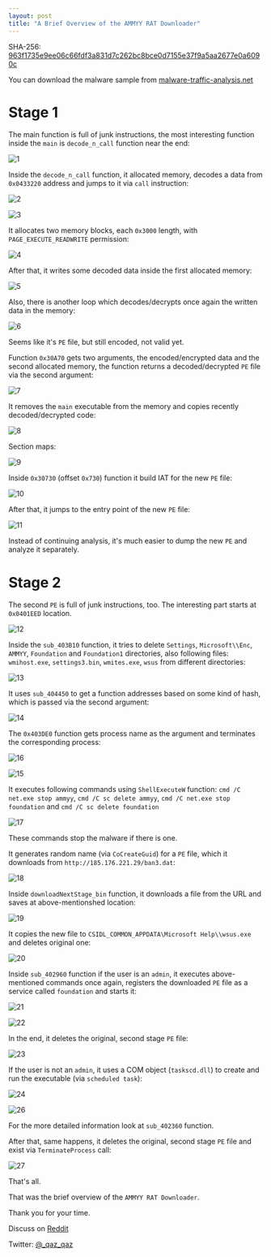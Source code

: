 ```yaml
---
layout: post
title: "A Brief Overview of the AMMYY RAT Downloader"
---
```


SHA-256: [963f1735e9ee06c66fdf3a831d7c262bc8bce0d7155e37f9a5aa2677e0a6090c](https://www.virustotal.com/#/file/963f1735e9ee06c66fdf3a831d7c262bc8bce0d7155e37f9a5aa2677e0a6090c/detection)

You can download the malware sample from [malware-traffic-analysis.net](https://malware-traffic-analysis.net/2018/05/25/index.html)

# Stage 1

The main function is full of junk instructions, the most interesting function inside the `main` is `decode_n_call` function near the end:

![1](https://user-images.githubusercontent.com/16405698/41530771-b5f3355c-72e0-11e8-89cd-9c0aab2483ef.PNG)

Inside the `decode_n_call` function, it allocated memory, decodes a data from `0x0433220` address and jumps to it via `call` instruction:

![2](https://user-images.githubusercontent.com/16405698/41530774-b64df87a-72e0-11e8-91d0-18ec0ab2f738.png)

![3](https://user-images.githubusercontent.com/16405698/41530896-193847ce-72e1-11e8-9686-68e347e5f64b.gif)

It allocates two memory blocks, each `0x3000` length, with `PAGE_EXECUTE_READWRITE` permission:

![4](https://user-images.githubusercontent.com/16405698/41530775-b6a7125c-72e0-11e8-9cd0-a44e2a24fa7b.PNG)

After that, it writes some decoded data inside the first allocated memory:

![5](https://user-images.githubusercontent.com/16405698/41530897-1ad00f90-72e1-11e8-9e07-531578b07dab.gif)

Also, there is another loop which decodes/decrypts once again the written data in the memory:

![6](https://user-images.githubusercontent.com/16405698/41530899-1b1fe222-72e1-11e8-9ab7-2234be8770db.gif)

Seems like it's `PE` file, but still encoded, not valid yet.

Function `0x30A70` gets two arguments, the encoded/encrypted data and the second allocated memory, the function returns a decoded/decrypted `PE` file via the second argument:

![7](https://user-images.githubusercontent.com/16405698/41530900-1b51cad0-72e1-11e8-8976-c739e2efd79c.gif)

It removes the `main` executable from the memory and copies recently decoded/decrypted code:

![8](https://user-images.githubusercontent.com/16405698/41530901-1b87c16c-72e1-11e8-8b44-dfb94bc5ac92.gif)

Section maps:

![9](https://user-images.githubusercontent.com/16405698/41530776-b6fe3780-72e0-11e8-95ff-da62d118d39f.PNG)

Inside `0x30730` (offset `0x730`) function it build IAT for the new `PE` file:

![10](https://user-images.githubusercontent.com/16405698/41530777-b7606ef0-72e0-11e8-8da5-6f3c312b1957.PNG)

After that, it jumps to the entry point of the new `PE` file:

![11](https://user-images.githubusercontent.com/16405698/41530902-1bb8683a-72e1-11e8-9575-7fe85e4c24e9.gif)

Instead of continuing analysis, it's much easier to dump the new `PE` and analyze it separately.

# Stage 2

The second `PE` is full of junk instructions, too.
The interesting part starts at `0x0401EED` location.

![12](https://user-images.githubusercontent.com/16405698/41530778-b7da7c86-72e0-11e8-8b62-51a2e1239ef3.PNG)

Inside the `sub_403B10` function, it tries to delete `Settings`, `Microsoft\\Enc`, `AMMYY`, `Foundation` and `Foundation1` directories, also following files: `wmihost.exe`, `settings3.bin`, `wmites.exe`, `wsus` from different directories:

![13](https://user-images.githubusercontent.com/16405698/41530779-b817fbec-72e0-11e8-84d8-fc3deb3dc8d4.PNG)

It uses `sub_404450` to get a function addresses based on some kind of hash, which is passed via the second argument:

![14](https://user-images.githubusercontent.com/16405698/41530905-1c74c7b4-72e1-11e8-84f8-6472feec9e20.gif)

The `0x403DE0` function gets process name as the argument and terminates the corresponding process:

![16](https://user-images.githubusercontent.com/16405698/41530782-b8827dd2-72e0-11e8-8677-24527f518f48.PNG)

![15](https://user-images.githubusercontent.com/16405698/41530780-b84cfe32-72e0-11e8-91a9-124f56af1b4c.PNG)

It executes following commands using `ShellExecuteW` function: `cmd /C net.exe stop ammyy`, `cmd /C sc delete ammyy`, `cmd /C net.exe stop foundation` and `cmd /C sc delete foundation`

![17](https://user-images.githubusercontent.com/16405698/41530746-aefa3dfe-72e0-11e8-89e0-8ff3b98779f5.PNG)

These commands stop the malware if there is one.

It generates random name (via `CoCreateGuid`) for a `PE` file, which it downloads from `http://185.176.221.29/ban3.dat`:

![18](https://user-images.githubusercontent.com/16405698/41530747-af2eccae-72e0-11e8-95b6-546ee3079c54.PNG)

Inside `downloadNextStage_bin` function, it downloads a file from the URL and saves at above-mentionshed location:

![19](https://user-images.githubusercontent.com/16405698/41530748-af9deb2a-72e0-11e8-82ad-d85f2d59048e.PNG)

It copies the new file to `CSIDL_COMMON_APPDATA\Microsoft Help\\wsus.exe` and deletes original one:

![20](https://user-images.githubusercontent.com/16405698/41530750-afd00434-72e0-11e8-8833-8703c0592eb0.PNG)

Inside `sub_402960` function if the user is an `admin`,  it executes above-mentioned commands once again, registers the downloaded `PE` file as a service called `foundation` and starts it:

![21](https://user-images.githubusercontent.com/16405698/41530754-b1266bc0-72e0-11e8-991a-1ac7fc8b1112.PNG)

![22](https://user-images.githubusercontent.com/16405698/41530757-b226786c-72e0-11e8-8929-17fad5a4ba20.PNG)

In the end, it deletes the original, second stage `PE` file:

![23](https://user-images.githubusercontent.com/16405698/41530760-b3025ce2-72e0-11e8-99fb-d0cbfe8288ed.PNG)

If the user is not an `admin`, it uses a COM object (`taskscd.dll`) to create and run the executable (via `scheduled task`):

![24](https://user-images.githubusercontent.com/16405698/41530762-b3e55c0e-72e0-11e8-8ec5-166d2e0a500c.PNG)

![26](https://user-images.githubusercontent.com/16405698/41530764-b44410aa-72e0-11e8-9053-9c872bf18eef.PNG)

For the more detailed information look at `sub_402360` function.

After that, same happens, it deletes the original, second stage `PE` file and exist via `TerminateProcess` call:

![27](https://user-images.githubusercontent.com/16405698/41530767-b4a199be-72e0-11e8-8dda-d436aec9cd9f.PNG)

That's all.

That was the brief overview of the `AMMYY RAT Downloader`.

Thank you for your time.

Discuss on [Reddit](https://www.reddit.com/r/ReverseEngineering/comments/8ryy2u/a_brief_overview_of_the_ammyy_rat_downloader/)

Twitter: [@_qaz_qaz](https://twitter.com/_qaz_qaz)